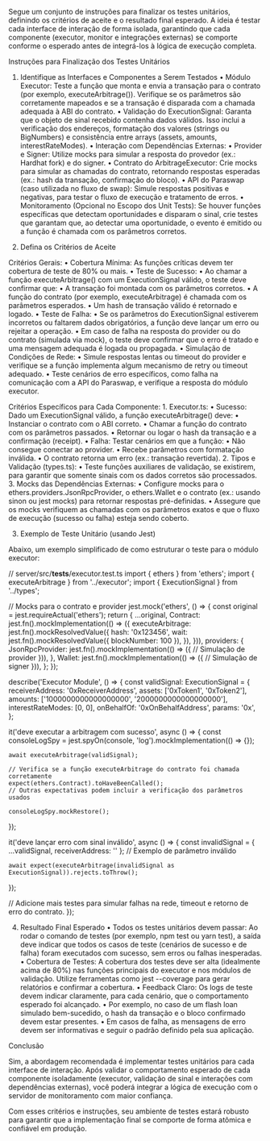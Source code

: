 Segue um conjunto de instruções para finalizar os testes unitários, definindo os critérios de aceite e o resultado final esperado. A ideia é testar cada interface de interação de forma isolada, garantindo que cada componente (executor, monitor e integrações externas) se comporte conforme o esperado antes de integrá-los à lógica de execução completa.

Instruções para Finalização dos Testes Unitários

1. Identifique as Interfaces e Componentes a Serem Testados
	•	Módulo Executor:
Teste a função que monta e envia a transação para o contrato (por exemplo, executeArbitrage()). Verifique se os parâmetros são corretamente mapeados e se a transação é disparada com a chamada adequada à ABI do contrato.
	•	Validação do ExecutionSignal:
Garanta que o objeto de sinal recebido contenha dados válidos. Isso inclui a verificação dos endereços, formatação dos valores (strings ou BigNumbers) e consistência entre arrays (assets, amounts, interestRateModes).
	•	Interação com Dependências Externas:
	•	Provider e Signer: Utilize mocks para simular a resposta do provedor (ex.: Hardhat fork) e do signer.
	•	Contrato do ArbitrageExecutor: Crie mocks para simular as chamadas do contrato, retornando respostas esperadas (ex.: hash da transação, confirmação do bloco).
	•	API do Paraswap (caso utilizada no fluxo de swap): Simule respostas positivas e negativas, para testar o fluxo de execução e tratamento de erros.
	•	Monitoramento (Opcional no Escopo dos Unit Tests):
Se houver funções específicas que detectam oportunidades e disparam o sinal, crie testes que garantam que, ao detectar uma oportunidade, o evento é emitido ou a função é chamada com os parâmetros corretos.

2. Defina os Critérios de Aceite

Critérios Gerais:
	•	Cobertura Mínima:
As funções críticas devem ter cobertura de teste de 80% ou mais.
	•	Teste de Sucesso:
	•	Ao chamar a função executeArbitrage() com um ExecutionSignal válido, o teste deve confirmar que:
	•	A transação foi montada com os parâmetros corretos.
	•	A função do contrato (por exemplo, executeArbitrage) é chamada com os parâmetros esperados.
	•	Um hash de transação válido é retornado e logado.
	•	Teste de Falha:
	•	Se os parâmetros do ExecutionSignal estiverem incorretos ou faltarem dados obrigatórios, a função deve lançar um erro ou rejeitar a operação.
	•	Em caso de falha na resposta do provider ou do contrato (simulada via mock), o teste deve confirmar que o erro é tratado e uma mensagem adequada é logada ou propagada.
	•	Simulação de Condições de Rede:
	•	Simule respostas lentas ou timeout do provider e verifique se a função implementa algum mecanismo de retry ou timeout adequado.
	•	Teste cenários de erro específicos, como falha na comunicação com a API do Paraswap, e verifique a resposta do módulo executor.

Critérios Específicos para Cada Componente:
	1.	Executor.ts:
	•	Sucesso:
Dado um ExecutionSignal válido, a função executeArbitrage() deve:
	•	Instanciar o contrato com o ABI correto.
	•	Chamar a função do contrato com os parâmetros passados.
	•	Retornar ou logar o hash da transação e a confirmação (receipt).
	•	Falha:
Testar cenários em que a função:
	•	Não consegue conectar ao provider.
	•	Recebe parâmetros com formatação inválida.
	•	O contrato retorna um erro (ex.: transação revertida).
	2.	Tipos e Validação (types.ts):
	•	Teste funções auxiliares de validação, se existirem, para garantir que somente sinais com os dados corretos são processados.
	3.	Mocks das Dependências Externas:
	•	Configure mocks para o ethers.providers.JsonRpcProvider, o ethers.Wallet e o contrato (ex.: usando sinon ou jest mocks) para retornar respostas pré-definidas.
	•	Assegure que os mocks verifiquem as chamadas com os parâmetros exatos e que o fluxo de execução (sucesso ou falha) esteja sendo coberto.

3. Exemplo de Teste Unitário (usando Jest)

Abaixo, um exemplo simplificado de como estruturar o teste para o módulo executor:

// server/src/__tests__/executor.test.ts
import { ethers } from 'ethers';
import { executeArbitrage } from '../executor';
import { ExecutionSignal } from '../types';

// Mocks para o contrato e provider
jest.mock('ethers', () => {
  const original = jest.requireActual('ethers');
  return {
    ...original,
    Contract: jest.fn().mockImplementation(() => ({
      executeArbitrage: jest.fn().mockResolvedValue({
        hash: '0x123456',
        wait: jest.fn().mockResolvedValue({ blockNumber: 100 }),
      }),
    })),
    providers: {
      JsonRpcProvider: jest.fn().mockImplementation(() => ({
        // Simulação de provider
      })),
    },
    Wallet: jest.fn().mockImplementation(() => ({
      // Simulação de signer
    })),
  };
});

describe('Executor Module', () => {
  const validSignal: ExecutionSignal = {
    receiverAddress: '0xReceiverAddress',
    assets: ['0xToken1', '0xToken2'],
    amounts: ['1000000000000000000', '2000000000000000000'],
    interestRateModes: [0, 0],
    onBehalfOf: '0xOnBehalfAddress',
    params: '0x',
  };

  it('deve executar a arbitragem com sucesso', async () => {
    const consoleLogSpy = jest.spyOn(console, 'log').mockImplementation(() => {});
    
    await executeArbitrage(validSignal);

    // Verifica se a função executeArbitrage do contrato foi chamada corretamente
    expect(ethers.Contract).toHaveBeenCalled();
    // Outras expectativas podem incluir a verificação dos parâmetros usados

    consoleLogSpy.mockRestore();
  });

  it('deve lançar erro com sinal inválido', async () => {
    const invalidSignal = { ...validSignal, receiverAddress: '' }; // Exemplo de parâmetro inválido

    await expect(executeArbitrage(invalidSignal as ExecutionSignal)).rejects.toThrow();
  });

  // Adicione mais testes para simular falhas na rede, timeout e retorno de erro do contrato.
});

4. Resultado Final Esperado
	•	Todos os testes unitários devem passar:
Ao rodar o comando de testes (por exemplo, npm test ou yarn test), a saída deve indicar que todos os casos de teste (cenários de sucesso e de falha) foram executados com sucesso, sem erros ou falhas inesperadas.
	•	Cobertura de Testes:
A cobertura dos testes deve ser alta (idealmente acima de 80%) nas funções principais do executor e nos módulos de validação. Utilize ferramentas como jest --coverage para gerar relatórios e confirmar a cobertura.
	•	Feedback Claro:
Os logs de teste devem indicar claramente, para cada cenário, que o comportamento esperado foi alcançado.
	•	Por exemplo, no caso de um flash loan simulado bem-sucedido, o hash da transação e o bloco confirmado devem estar presentes.
	•	Em casos de falha, as mensagens de erro devem ser informativas e seguir o padrão definido pela sua aplicação.

Conclusão

Sim, a abordagem recomendada é implementar testes unitários para cada interface de interação. Após validar o comportamento esperado de cada componente isoladamente (executor, validação de sinal e interações com dependências externas), você poderá integrar a lógica de execução com o servidor de monitoramento com maior confiança.

Com esses critérios e instruções, seu ambiente de testes estará robusto para garantir que a implementação final se comporte de forma atômica e confiável em produção.